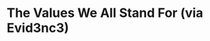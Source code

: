 <!--
id: 2100729816
link: http://tumblr.atmos.org/post/2100729816/the-values-we-all-stand-for-via-evid3nc3
slug: the-values-we-all-stand-for-via-evid3nc3
date: Sat Dec 04 2010 16:03:15 GMT-0800 (PST)
publish: 2010-12-04
tags: 
title: The Values We All Stand For (via Evid3nc3)
-->


The Values We All Stand For (via Evid3nc3)
==========================================



